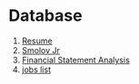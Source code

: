 # Database
1. [Resume](https://docs.google.com/document/d/1L0btYlY3pn-a5gOX_zs-TxM4mlwXBfHUOCNIao2Ys30/edit)
2. [Smolov Jr](https://docs.google.com/spreadsheets/d/1Frd9g3CMuUZWqcvRDQHLwpN8YEtuk2OM5kU0ZpOF5ps/edit#gid=0)
3. [Financial Statement Analysis](https://charteredonlineupload.files.wordpress.com/2011/12/financial-statement-analysis-lifa.pdf)
4. [jobs list](jobs.md)
